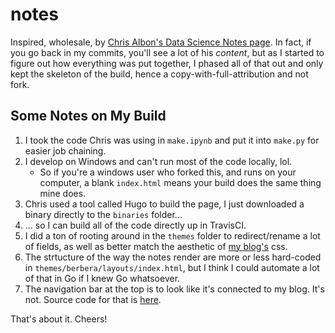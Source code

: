 # notes
Inspired, wholesale, by [Chris Albon's Data Science Notes page](https://github.com/chrisalbon/notes). In fact, if you go back in my commits, you'll see a lot of his *content*, but as I started to figure out how everything was put together, I phased all of that out and only kept the skeleton of the build, hence a copy-with-full-attribution and not fork.

## Some Notes on My Build

1. I took the code Chris was using in `make.ipynb` and put it into `make.py` for easier job chaining.
2. I develop on Windows and can't run most of the code locally, lol.
    * So if you're a windows user who forked this, and runs on your computer, a blank `index.html` means your build does the same thing mine does.
3. Chris used a tool called Hugo to build the page, I just downloaded a binary directly to the `binaries` folder...
4. ... so I can build all of the code directly up in TravisCI.
5. I did a ton of rooting around in the `themes` folder to redirect/rename a lot of fields, as well as better match the aesthetic of [my blog's](https://napsterinblue.github.io) css.
6. The strtucture of the way the notes render are more or less hard-coded in `themes/berbera/layouts/index.html`, but I think I could automate a lot of that in Go if I knew Go whatsoever.
7. The navigation bar at the top is to look like it's connected to my blog. It's not. Source code for that is [here](https://github.com/NapsterInBlue/MoviesMetricsMusings).

That's about it. Cheers!
